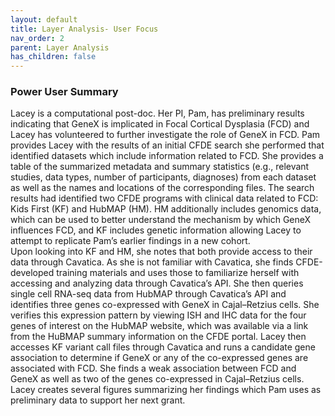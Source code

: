 ```yaml
---
layout: default
title: Layer Analysis- User Focus
nav_order: 2
parent: Layer Analysis
has_children: false
---
```


### Power User Summary
Lacey is a computational post-doc. Her PI, Pam, has preliminary results indicating that GeneX is implicated in Focal Cortical Dysplasia (FCD) and Lacey has volunteered to further investigate the role of GeneX in FCD. Pam provides Lacey with the results of an initial CFDE search she performed that identified datasets which include information related to FCD. She provides a table of the summarized metadata and summary statistics (e.g., relevant studies, data types, number of participants, diagnoses) from each dataset as well as the names and locations of the corresponding files. The search results had identified two CFDE programs with clinical data related to FCD: Kids First (KF) and HubMAP (HM). HM additionally includes genomics data, which can be used to better understand the mechanism by which GeneX influences FCD, and KF includes genetic information allowing Lacey to attempt to replicate Pam’s earlier findings in a new cohort.  
Upon looking into KF and HM, she notes that both provide access to their data through Cavatica. As she is not familiar with Cavatica, she finds CFDE-developed training materials and uses those to familiarize herself with accessing and analyzing data through Cavatica’s API. She then queries single cell RNA-seq data from HubMAP through Cavatica’s API and identifies three genes co-expressed with GeneX in Cajal–Retzius cells. She verifies this expression pattern by viewing ISH and IHC data for the four genes of interest on the HubMAP website, which was available via a link from the HuBMAP summary information on the CFDE portal. Lacey then accesses KF variant call files through Cavatica and runs a candidate gene association to determine if GeneX or any of the co-expressed genes are associated with FCD. She finds a weak association between FCD and GeneX as well as two of the genes co-expressed in Cajal–Retzius cells. Lacey creates several figures summarizing her findings which Pam uses as preliminary data to support her next grant.
